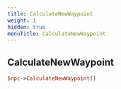 ```yaml
---
title: CalculateNewWaypoint
weight: 1
hidden: true
menuTitle: CalculateNewWaypoint
---
```

## CalculateNewWaypoint
```perl
$npc->CalculateNewWaypoint()
```